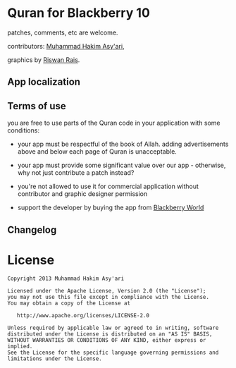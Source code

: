 Quran for Blackberry 10
==================================

patches, comments, etc are welcome.

contributors:
[Muhammad Hakim Asy'ari](http://twitter.com/hakimrie),


graphics by [Riswan Rais](http://riswanrais.com).


App localization
------------------------


Terms of use
------------
you are free to use parts of the Quran code in your application
with some conditions:

* your app must be respectful of the book of Allah.  adding advertisements above and below each page of Quran is unacceptable.

* your app must provide some significant value over our app - otherwise, why not just contribute a patch instead?

* you're not allowed to use it for commercial application without contributor and graphic designer permission

* support the developer by buying the app from [Blackberry World](appworld.blackberry.com/webstore/content/19964407)  

Changelog
---------

License
=======

    Copyright 2013 Muhammad Hakim Asy'ari

    Licensed under the Apache License, Version 2.0 (the "License");
    you may not use this file except in compliance with the License.
    You may obtain a copy of the License at

       http://www.apache.org/licenses/LICENSE-2.0

    Unless required by applicable law or agreed to in writing, software
    distributed under the License is distributed on an "AS IS" BASIS,
    WITHOUT WARRANTIES OR CONDITIONS OF ANY KIND, either express or implied.
    See the License for the specific language governing permissions and
    limitations under the License.